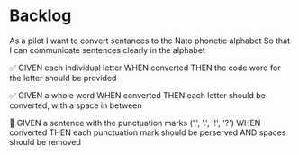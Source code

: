 # Backlog

As a pilot
I want to convert sentances to the Nato phonetic alphabet
So that I can communicate sentences clearly in the alphabet

✅
GIVEN each individual letter
WHEN converted
THEN the code word for the letter should be provided

✅
GIVEN a whole word
WHEN converted
THEN each letter should be converted, with a space in between

🚧
GIVEN a sentence with the punctuation marks (',', '.', '!', '?')
WHEN converted
THEN each punctuation mark should be perserved
AND spaces should be removed
